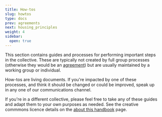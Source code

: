 ```yaml
---
title: How-tos
slug: howtos
type: docs
prev: agreements
next: housing_principles
weight: 4
sidebar:
  open: true
---
```


This section contains guides and processes for performing important steps in the collective. These are typically not created by full group processes (otherwise they would be an [agreement](../agreements)) but are usually maintained by a working group or individual.

How-tos are living documents. If you're impacted by one of these processes, and think it should be changed or could be improved, speak up in any one of our communications channel.

If you're in a different collective, please feel free to take any of these guides and adapt them to your own purposes as needed. See the creative commmons licence details on the [about this handbook](../../handbook) page.

